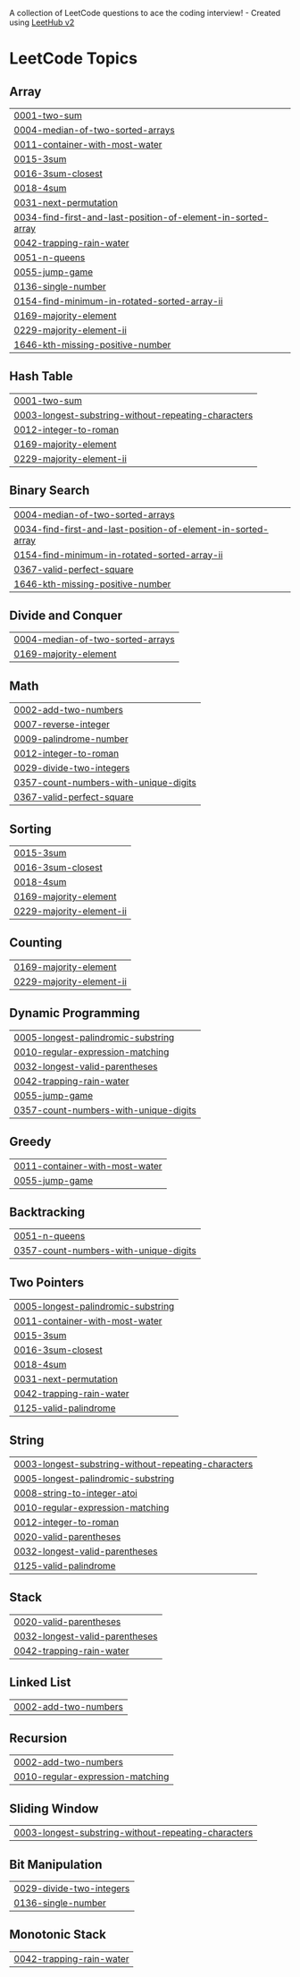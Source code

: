 A collection of LeetCode questions to ace the coding interview! - Created using [LeetHub v2](https://github.com/arunbhardwaj/LeetHub-2.0)
<!---LeetCode Topics Start-->
# LeetCode Topics
## Array
|  |
| ------- |
| [0001-two-sum](https://github.com/ErosxJack/LeetCode/tree/master/0001-two-sum) |
| [0004-median-of-two-sorted-arrays](https://github.com/ErosxJack/LeetCode/tree/master/0004-median-of-two-sorted-arrays) |
| [0011-container-with-most-water](https://github.com/ErosxJack/LeetCode/tree/master/0011-container-with-most-water) |
| [0015-3sum](https://github.com/ErosxJack/LeetCode/tree/master/0015-3sum) |
| [0016-3sum-closest](https://github.com/ErosxJack/LeetCode/tree/master/0016-3sum-closest) |
| [0018-4sum](https://github.com/ErosxJack/LeetCode/tree/master/0018-4sum) |
| [0031-next-permutation](https://github.com/ErosxJack/LeetCode/tree/master/0031-next-permutation) |
| [0034-find-first-and-last-position-of-element-in-sorted-array](https://github.com/ErosxJack/LeetCode/tree/master/0034-find-first-and-last-position-of-element-in-sorted-array) |
| [0042-trapping-rain-water](https://github.com/ErosxJack/LeetCode/tree/master/0042-trapping-rain-water) |
| [0051-n-queens](https://github.com/ErosxJack/LeetCode/tree/master/0051-n-queens) |
| [0055-jump-game](https://github.com/ErosxJack/LeetCode/tree/master/0055-jump-game) |
| [0136-single-number](https://github.com/ErosxJack/LeetCode/tree/master/0136-single-number) |
| [0154-find-minimum-in-rotated-sorted-array-ii](https://github.com/ErosxJack/LeetCode/tree/master/0154-find-minimum-in-rotated-sorted-array-ii) |
| [0169-majority-element](https://github.com/ErosxJack/LeetCode/tree/master/0169-majority-element) |
| [0229-majority-element-ii](https://github.com/ErosxJack/LeetCode/tree/master/0229-majority-element-ii) |
| [1646-kth-missing-positive-number](https://github.com/ErosxJack/LeetCode/tree/master/1646-kth-missing-positive-number) |
## Hash Table
|  |
| ------- |
| [0001-two-sum](https://github.com/ErosxJack/LeetCode/tree/master/0001-two-sum) |
| [0003-longest-substring-without-repeating-characters](https://github.com/ErosxJack/LeetCode/tree/master/0003-longest-substring-without-repeating-characters) |
| [0012-integer-to-roman](https://github.com/ErosxJack/LeetCode/tree/master/0012-integer-to-roman) |
| [0169-majority-element](https://github.com/ErosxJack/LeetCode/tree/master/0169-majority-element) |
| [0229-majority-element-ii](https://github.com/ErosxJack/LeetCode/tree/master/0229-majority-element-ii) |
## Binary Search
|  |
| ------- |
| [0004-median-of-two-sorted-arrays](https://github.com/ErosxJack/LeetCode/tree/master/0004-median-of-two-sorted-arrays) |
| [0034-find-first-and-last-position-of-element-in-sorted-array](https://github.com/ErosxJack/LeetCode/tree/master/0034-find-first-and-last-position-of-element-in-sorted-array) |
| [0154-find-minimum-in-rotated-sorted-array-ii](https://github.com/ErosxJack/LeetCode/tree/master/0154-find-minimum-in-rotated-sorted-array-ii) |
| [0367-valid-perfect-square](https://github.com/ErosxJack/LeetCode/tree/master/0367-valid-perfect-square) |
| [1646-kth-missing-positive-number](https://github.com/ErosxJack/LeetCode/tree/master/1646-kth-missing-positive-number) |
## Divide and Conquer
|  |
| ------- |
| [0004-median-of-two-sorted-arrays](https://github.com/ErosxJack/LeetCode/tree/master/0004-median-of-two-sorted-arrays) |
| [0169-majority-element](https://github.com/ErosxJack/LeetCode/tree/master/0169-majority-element) |
## Math
|  |
| ------- |
| [0002-add-two-numbers](https://github.com/ErosxJack/LeetCode/tree/master/0002-add-two-numbers) |
| [0007-reverse-integer](https://github.com/ErosxJack/LeetCode/tree/master/0007-reverse-integer) |
| [0009-palindrome-number](https://github.com/ErosxJack/LeetCode/tree/master/0009-palindrome-number) |
| [0012-integer-to-roman](https://github.com/ErosxJack/LeetCode/tree/master/0012-integer-to-roman) |
| [0029-divide-two-integers](https://github.com/ErosxJack/LeetCode/tree/master/0029-divide-two-integers) |
| [0357-count-numbers-with-unique-digits](https://github.com/ErosxJack/LeetCode/tree/master/0357-count-numbers-with-unique-digits) |
| [0367-valid-perfect-square](https://github.com/ErosxJack/LeetCode/tree/master/0367-valid-perfect-square) |
## Sorting
|  |
| ------- |
| [0015-3sum](https://github.com/ErosxJack/LeetCode/tree/master/0015-3sum) |
| [0016-3sum-closest](https://github.com/ErosxJack/LeetCode/tree/master/0016-3sum-closest) |
| [0018-4sum](https://github.com/ErosxJack/LeetCode/tree/master/0018-4sum) |
| [0169-majority-element](https://github.com/ErosxJack/LeetCode/tree/master/0169-majority-element) |
| [0229-majority-element-ii](https://github.com/ErosxJack/LeetCode/tree/master/0229-majority-element-ii) |
## Counting
|  |
| ------- |
| [0169-majority-element](https://github.com/ErosxJack/LeetCode/tree/master/0169-majority-element) |
| [0229-majority-element-ii](https://github.com/ErosxJack/LeetCode/tree/master/0229-majority-element-ii) |
## Dynamic Programming
|  |
| ------- |
| [0005-longest-palindromic-substring](https://github.com/ErosxJack/LeetCode/tree/master/0005-longest-palindromic-substring) |
| [0010-regular-expression-matching](https://github.com/ErosxJack/LeetCode/tree/master/0010-regular-expression-matching) |
| [0032-longest-valid-parentheses](https://github.com/ErosxJack/LeetCode/tree/master/0032-longest-valid-parentheses) |
| [0042-trapping-rain-water](https://github.com/ErosxJack/LeetCode/tree/master/0042-trapping-rain-water) |
| [0055-jump-game](https://github.com/ErosxJack/LeetCode/tree/master/0055-jump-game) |
| [0357-count-numbers-with-unique-digits](https://github.com/ErosxJack/LeetCode/tree/master/0357-count-numbers-with-unique-digits) |
## Greedy
|  |
| ------- |
| [0011-container-with-most-water](https://github.com/ErosxJack/LeetCode/tree/master/0011-container-with-most-water) |
| [0055-jump-game](https://github.com/ErosxJack/LeetCode/tree/master/0055-jump-game) |
## Backtracking
|  |
| ------- |
| [0051-n-queens](https://github.com/ErosxJack/LeetCode/tree/master/0051-n-queens) |
| [0357-count-numbers-with-unique-digits](https://github.com/ErosxJack/LeetCode/tree/master/0357-count-numbers-with-unique-digits) |
## Two Pointers
|  |
| ------- |
| [0005-longest-palindromic-substring](https://github.com/ErosxJack/LeetCode/tree/master/0005-longest-palindromic-substring) |
| [0011-container-with-most-water](https://github.com/ErosxJack/LeetCode/tree/master/0011-container-with-most-water) |
| [0015-3sum](https://github.com/ErosxJack/LeetCode/tree/master/0015-3sum) |
| [0016-3sum-closest](https://github.com/ErosxJack/LeetCode/tree/master/0016-3sum-closest) |
| [0018-4sum](https://github.com/ErosxJack/LeetCode/tree/master/0018-4sum) |
| [0031-next-permutation](https://github.com/ErosxJack/LeetCode/tree/master/0031-next-permutation) |
| [0042-trapping-rain-water](https://github.com/ErosxJack/LeetCode/tree/master/0042-trapping-rain-water) |
| [0125-valid-palindrome](https://github.com/ErosxJack/LeetCode/tree/master/0125-valid-palindrome) |
## String
|  |
| ------- |
| [0003-longest-substring-without-repeating-characters](https://github.com/ErosxJack/LeetCode/tree/master/0003-longest-substring-without-repeating-characters) |
| [0005-longest-palindromic-substring](https://github.com/ErosxJack/LeetCode/tree/master/0005-longest-palindromic-substring) |
| [0008-string-to-integer-atoi](https://github.com/ErosxJack/LeetCode/tree/master/0008-string-to-integer-atoi) |
| [0010-regular-expression-matching](https://github.com/ErosxJack/LeetCode/tree/master/0010-regular-expression-matching) |
| [0012-integer-to-roman](https://github.com/ErosxJack/LeetCode/tree/master/0012-integer-to-roman) |
| [0020-valid-parentheses](https://github.com/ErosxJack/LeetCode/tree/master/0020-valid-parentheses) |
| [0032-longest-valid-parentheses](https://github.com/ErosxJack/LeetCode/tree/master/0032-longest-valid-parentheses) |
| [0125-valid-palindrome](https://github.com/ErosxJack/LeetCode/tree/master/0125-valid-palindrome) |
## Stack
|  |
| ------- |
| [0020-valid-parentheses](https://github.com/ErosxJack/LeetCode/tree/master/0020-valid-parentheses) |
| [0032-longest-valid-parentheses](https://github.com/ErosxJack/LeetCode/tree/master/0032-longest-valid-parentheses) |
| [0042-trapping-rain-water](https://github.com/ErosxJack/LeetCode/tree/master/0042-trapping-rain-water) |
## Linked List
|  |
| ------- |
| [0002-add-two-numbers](https://github.com/ErosxJack/LeetCode/tree/master/0002-add-two-numbers) |
## Recursion
|  |
| ------- |
| [0002-add-two-numbers](https://github.com/ErosxJack/LeetCode/tree/master/0002-add-two-numbers) |
| [0010-regular-expression-matching](https://github.com/ErosxJack/LeetCode/tree/master/0010-regular-expression-matching) |
## Sliding Window
|  |
| ------- |
| [0003-longest-substring-without-repeating-characters](https://github.com/ErosxJack/LeetCode/tree/master/0003-longest-substring-without-repeating-characters) |
## Bit Manipulation
|  |
| ------- |
| [0029-divide-two-integers](https://github.com/ErosxJack/LeetCode/tree/master/0029-divide-two-integers) |
| [0136-single-number](https://github.com/ErosxJack/LeetCode/tree/master/0136-single-number) |
## Monotonic Stack
|  |
| ------- |
| [0042-trapping-rain-water](https://github.com/ErosxJack/LeetCode/tree/master/0042-trapping-rain-water) |
<!---LeetCode Topics End-->